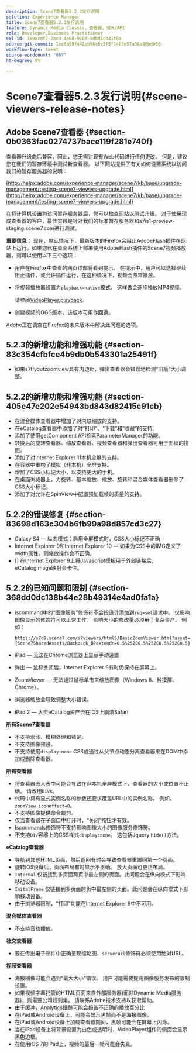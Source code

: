 ```yaml
---
description: Scene7查看器5.2.3发行说明
solution: Experience Manager
title: Scene7查看器5.2.3发行说明
feature: Dynamic Media Classic，查看器，SDK/API
role: Developer,Business Practitioner
exl-id: 3008cdf7-7bc3-4e68-910d-5dbd1db41f8a
source-git-commit: 1ec8b59f442eb96c6c3f5f1405d57a38a86bd056
workflow-type: tm+mt
source-wordcount: '867'
ht-degree: 0%

---
```


# Scene7查看器5.2.3发行说明{#scene-viewers-release-notes}

## Adobe Scene7查看器 {#section-0b0363fae0274737bace119f281e740f}

查看器升级向后兼容，因此，您无需对现有Web代码进行任何更改。 但是，建议您在我们的暂存环境中测试新查看器。 以下网站提供了有关如何设置系统以访问我们的暂存服务器的说明：

[http://helpx.adobe.com/experience-manager/scene7/kb/base/upgrade-management/testing-scene7-viewers-upgrade.html](http://helpx.adobe.com/experience-manager/scene7/kb/base/upgrade-management/testing-scene7-viewers-upgrade.html)

在将计算机设置为访问暂存服务器后，您可以检查网站以测试升级。 对于使用现成查看器的客户，最佳实践是针对我们的标准暂存服务器和s7is1-preview-staging.scene7.com进行测试。

**重要信息：** 现在，默认情况下，最新版本的Firefox会阻止AdobeFlash插件在网站上运行。如果您已在桌面系统上部署使用AdobeFlash插件的Scene7视频播放器，则可以使用以下三个选项：

* 用户在Firefox中查看的网页顶部将看到提示。 在提示中，用户可以选择继续阻止插件，或允许插件运行，在这种情况下，视频会照常播放。
* 将视频播放器设置为`playback=native`模式。 这样做会逐步播放MP4视频。

   请参阅[VideoPlayer.playback](../../c-html5-s7-aem-asset-viewers/c-html5-video-reference/c-html5-video-cmdref/r-html5-video-viewer-conf-attrib-videoplayer-playback.md#reference-13ec45db4cd4443b842f310153623221)。

* 创建视频的OGG版本，该版本可用作回退。

Adobe正在调查在Firefox的未来版本中解决此问题的选项。

## 5.2.3的新增功能和增强功能 {#section-83c354cfbfce4b9db0b543301a25491f}

* 如果s7flyoutzoomview具有内边距，弹出查看器会错误地检测“旧版”大小调整。

## 5.2.2的新增功能和增强功能 {#section-405e47e202e54943bd843d82415c91cb}

* 在混合媒体查看器中增加了对内联缩放的支持。
* 在eCatalog查看器中添加了对“打印”、“下载”和“收藏”的支持。
* 添加了使用getComponent API检索ParameterManager的功能。
* 转换后的旋转查看器、缩放查看器、视频查看器和弹出查看器可用于图稿的拼图。
* 添加了对Internet Explorer 11本机全屏的支持。
* 在容器中重构了模拟（非本机）全屏支持。
* 增加了CSS小标记大小，以支持更大的手机。
* 在桌面浏览器上，为旋转、基本缩放、缩放、旋转和混合媒体查看器删除了CSS大小标记。
* 添加了对允许在SpinView中配置预加载帧的质量的支持。

## 5.2.2的错误修复 {#section-83698d163c304b6fb99a98d857cd3c27}

* Galaxy S4 — 纵向模式：启用全屏模式时，CSS大小标记不正确
* Internet Explorer 9和Internet Explorer 10 — 如果为CSS中的IMG定义了width属性，则缩放操作会不正确。
* [] 在Internet Explorer 9上将Javascript模板用于外部链接后，eCatalogImage映射会卡住。

## 5.2.2的已知问题和限制 {#section-368dd0dc138b44e28b49314e4ad0fa1a}

* iscommand中的“图像服务”修饰符不会按设计添加到`req=set`请求中。 仅影响图像显示的修饰符可以正常工作。 影响大小的修改量必须用于复杂资产。 例如：

   ```
   https://s7d9.scene7.com/s7viewers/html5/BasicZoomViewer.html?asset= {Scene7SharedAssets/Backpack_B?extendn=0.5%252C0.5%252C0.5%252C0.5}
   ```

* iPad — 无法在Chrome浏览器上显示手动设置
* 弹出 — 鼠标关闭后，Internet Explorer 9有时仍保持在屏幕上。
* ZoomViewer — 无法通过鼠标单击来缩放图像（Windows 8、触摸屏、Chrome）。
* 浏览器缩放会导致调整大小错误。
* iPad 2 — 大型eCatalog资产会在IOS上崩溃Safari

**所有Scene7查看器**

* 不支持水印、模糊处理和锁定。
* 不支持图像预设。
* 不支持使用`display:none` CSS或通过从父节点动态分离查看器来在DOM中添加或删除查看器。

**所有查看器**

* 将查看器嵌入表中可能会导致在非本机全屏模式下，查看器的大小或位置不正确。 请改用`DIV`s。
* 代码中具有显式实例名称的参数还要求覆盖URL中的实例名称。 例如，`zoomView.iconeffect=0`。
* 不支持图像提供命令裁剪。
* 仅当查看器在子窗口中打开时，“关闭”按钮才有效。
* Iscommands修饰符不支持影响图像大小的图像服务修饰符。
* 不支持`DIV`容器上的CSS样式`display:none`。 这包括Jquery `hide()`方法。

**eCatalog查看器**

* 导航到其他HTML页面，然后返回有时会导致查看器重置回第一个页面。
* 旋转iOS设备后，页面布局有时显示不正确。 放大页面可更正布局。
* `Internal` 仅链接到多页面跨页中最左侧的页面。此问题会在纵向模式下影响移动设备。
* `InitalFrame` 仅链接到多页面跨页中最左侧的页面。此问题会在纵向模式下影响移动设备。
* 由于浏览器限制，“打印”功能在Internet Explorer 9中不可用。

**混合媒体查看器**

* 不支持音轨播放。

**社交查看器**

* 要在传出电子邮件中正确呈现缩略图，`serverurl`修饰符必须使用绝对URL。

**视频查看器**

* 海报图像可能会遇到“最大大小”错误。 用户可能需要提高图像服务发布的限制设置。
* 如果视频字幕托管的HTML页面来自外部服务器(而非Dynamic Media服务器)，则需要公司规则集。 请联系Adobe技术支持以获取帮助。
* 由于缓冲，Analytics跟踪可能会报告不正确的播放百分比
* 在iPad或Android设备上，可能会显示黑帧而不是海报图像。
* 在iPad或Android设备上加载查看器期间，黑帧可能会在屏幕上闪烁。
* 当在iPad设备上将背景设置为白色或透明时，VideoPlayer组件的侧面会显示黑色边框。
* 在使用iOS 7的iPad上，视频的最后一帧可能会失真。
